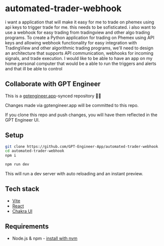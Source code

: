 # automated-trader-webhook

i want a application that will make it easy for me to trade on phemex using api keys to trigger trade for me. this needs
 to be sofisticated. i also want to use a webhook for easy trading from tradingview and other algo trading programs.  To create a Python application for trading on Phemex using API keys and allowing webhook functionality for easy integration with TradingView and other algorithmic trading programs, we'll need to design an architecture that supports API communication, webhooks for incoming signals, and trade execution.  I would like to be able to have an app on my home personal computer that would be a able to run the triggers and alerts and that ill be able to control 

## Collaborate with GPT Engineer

This is a [gptengineer.app](https://gptengineer.app)-synced repository 🌟🤖

Changes made via gptengineer.app will be committed to this repo.

If you clone this repo and push changes, you will have them reflected in the GPT Engineer UI.

## Setup

```sh
git clone https://github.com/GPT-Engineer-App/automated-trader-webhook.git
cd automated-trader-webhook
npm i
```

```sh
npm run dev
```

This will run a dev server with auto reloading and an instant preview.

## Tech stack

- [Vite](https://vitejs.dev/)
- [React](https://react.dev/)
- [Chakra UI](https://chakra-ui.com/)

## Requirements

- Node.js & npm - [install with nvm](https://github.com/nvm-sh/nvm#installing-and-updating)
